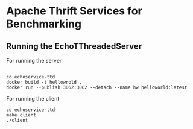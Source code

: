 # Apache Thrift Services for Benchmarking

## Running the EchoTThreadedServer

For running the server

```

cd echoservice-ttd
docker build -t hellowrold .
docker run --publish 3062:3062 --detach --name hw helloworld:latest
```

For running the client
```
cd echoservice-ttd
make client
./client

```